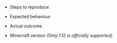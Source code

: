 * Steps to reproduce


* Expected behaviour


* Actual outcome


* Minecraft version *(Only 1.12 is officially supported)*

